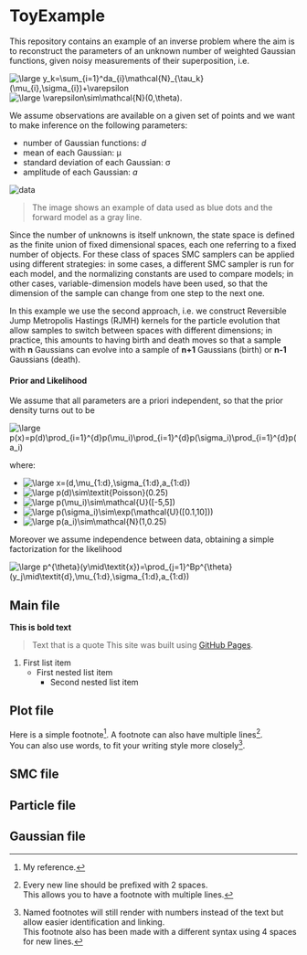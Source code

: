 # ToyExample
This repository contains an example of an inverse problem where the aim is to reconstruct the parameters of an unknown number of weighted Gaussian functions, given noisy measurements of their superposition, i.e.

<img src="https://latex.codecogs.com/svg.latex?\large&space;y_k=\sum_{i=1}^da_{i}\mathcal{N}_{\tau_k}(\mu_{i},\sigma_{i})+\varepsilon" title="\large y_k=\sum_{i=1}^da_{i}\mathcal{N}_{\tau_k}(\mu_{i},\sigma_{i})+\varepsilon" />

<img src="https://latex.codecogs.com/svg.latex?\large&space;\varepsilon\sim\mathcal{N}(0,\theta)." title="\large \varepsilon\sim\mathcal{N}(0,\theta)." />

We assume observations are available on a given set of points and we want to make inference on the following parameters: 
- number of Gaussian functions: _d_
- mean of each Gaussian: μ
- standard deviation of each Gaussian: σ
- amplitude of each Gaussian: _a_

![data](https://user-images.githubusercontent.com/57596360/152046064-384f1238-20b2-49eb-9f4e-cc01c37be279.png)
> The image shows an example of data used as blue dots and the forward model as a gray line.

Since the number of unknowns is itself unknown, the state space is defined as the finite union of fixed dimensional spaces, each one referring to a fixed number of objects. For these class of spaces SMC samplers can be applied using different strategies: in some cases, a different SMC sampler is run for each model, and the normalizing constants are used to compare models; in other cases,  variable-dimension models have been used, so that the dimension of the sample can change from one step to the next one. 

In this example we use the second approach, i.e. we construct Reversible Jump Metropolis Hastings (RJMH) kernels for the particle evolution that allow samples to switch between spaces with different dimensions; in practice, this amounts to having birth and death moves so that a sample with **n** Gaussians can evolve into a sample of **n+1** Gaussians (birth) or **n-1** Gaussians (death).

#### Prior and Likelihood

We assume that all parameters are a priori independent, so that the prior density turns out to be

<img src="https://latex.codecogs.com/svg.latex?\large&space;p(x)=p(d)\prod_{i=1}^{d}p(\mu_i)\prod_{i=1}^{d}p(\sigma_i)\prod_{i=1}^{d}p(a_i)" title="\large p(x)=p(d)\prod_{i=1}^{d}p(\mu_i)\prod_{i=1}^{d}p(\sigma_i)\prod_{i=1}^{d}p(a_i)" />

where:

- <img src="https://latex.codecogs.com/svg.latex?\large&space;x=(d,\mu_{1:d},\sigma_{1:d},a_{1:d})" title="\large x=(d,\mu_{1:d},\sigma_{1:d},a_{1:d})"/>
- <img src="https://latex.codecogs.com/svg.latex?\large&space;p(d)\sim\textit{Poisson}(0.25)" title="\large p(d)\sim\textit{Poisson}(0.25)"/>
- <img src="https://latex.codecogs.com/svg.latex?\large&space;p(\mu_i)\sim\mathcal{U}([-5,5])" title="\large p(\mu_i)\sim\mathcal{U}([-5,5])"/>
- <img src="https://latex.codecogs.com/svg.latex?\large&space;p(\sigma_i)\sim\exp(\mathcal{U}([0.1,10]))" title="\large p(\sigma_i)\sim\exp(\mathcal{U}([0.1,10]))"/>
- <img src="https://latex.codecogs.com/svg.latex?\large&space;p(a_i)\sim\mathcal{N}(1,0.25)" title="\large p(a_i)\sim\mathcal{N}(1,0.25)"/>

Moreover we assume independence between data, obtaining a simple factorization for the likelihood

<img src="https://latex.codecogs.com/svg.latex?\large&space;p^{\theta}(y\mid\textit{x})=\prod_{j=1}^Bp^{\theta}(y_j\mid\textit{d},\mu_{1:d},\sigma_{1:d},a_{1:d})" title="\large p^{\theta}(y\mid\textit{x})=\prod_{j=1}^Bp^{\theta}(y_j\mid\textit{d},\mu_{1:d},\sigma_{1:d},a_{1:d})"/>


## Main file

**This is bold text**
> Text that is a quote
> This site was built using [GitHub Pages](https://pages.github.com/).

1. First list item
   - First nested list item
     - Second nested list item

## Plot file

Here is a simple footnote[^1].
A footnote can also have multiple lines[^2].  
You can also use words, to fit your writing style more closely[^note].
[^1]: My reference.
[^2]: Every new line should be prefixed with 2 spaces.  
  This allows you to have a footnote with multiple lines.
[^note]:
    Named footnotes will still render with numbers instead of the text but allow easier identification and linking.  
    This footnote also has been made with a different syntax using 4 spaces for new lines.

## SMC file

## Particle file

## Gaussian file
